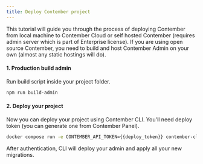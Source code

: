 ```yaml
---
title: Deploy Contember project
---
```


This tutorial will guide you through the process of deploying Contember from local machine to Contember Cloud or self hosted Contember (requires admin server which is part of Enterprise license). If you are using open source Contember, you need to build and host Contember Admin on your own (almost any static hostings will do).

#### 1. Production build admin

Run build script inside your project folder.

```bash
npm run build-admin
```

#### 2. Deploy your project

Now you can deploy your project using Contember CLI. You'll need deploy token (you can generate one from Contember Panel).

```bash
docker compose run -e CONTEMBER_API_TOKEN={{deploy_token}} contember-cli deploy {{your_project_name}} --admin {{your_project_admin_url}} --instance {{your_project_api_url}}
```

After authentication, CLI will deploy your admin and apply all your new migrations.
